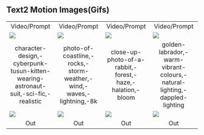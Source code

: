 ## Text2 Motion Images(Gifs) 


<table class="center">
      <tr >
      <td  style="border: none; text-align: center">Video/Prompt </td>
      <td  style="border: none; text-align: center">Video/Prompt</td>
      <td  style="border: none; text-align: center">Video/Prompt</td>
      <td  style="border: none; text-align: center">Video/Prompt</td>
      </tr>
      <tr>
      <td style="border: none"><img src="Results/3-character-design,-cyberpunk-tusun-kitten-wearing-astronaut-suit,-sci-fic,-realistic.gif"></td>
      <td style="border: none"><img src="Results/2-photo-of-coastline,-rocks,-storm-weather,-wind,-waves,-lightning,-8k.gif"></td>
      <td style="border: none"><img src="Results/1-close-up-photo-of-a-rabbit,-forest,-haze,-halation,-bloom,.gif"></td>
      <td style="border: none"><img src="Results/3-a-golden-labrador,-warm-vibrant-colours,-natural-lighting,-dappled-lighting,.gif"></td>
      </tr>
      <tr >
      <td  style="border: none; text-align: center">character-design,-cyberpunk-tusun-kitten-wearing-astronaut-suit,-sci-fic,-realistic </td>
      <td  style="border: none; text-align: center">photo-of-coastline,-rocks,-storm-weather,-wind,-waves,-lightning,-8k</td>
      <td  style="border: none; text-align: center">close-up-photo-of-a-rabbit,-forest,-haze,-halation,-bloom</td>
      <td  style="border: none; text-align: center"> golden-labrador,-warm-vibrant-colours,-natural-lighting,-dappled-lighting</td>
      </tr>
       <td style="border: none"><img src="Results/ezgif.com-video-to-gif.gif"></td>
      <td style="border: none"><img src="Results/ezgif.com-video-to-gif (3).gif"></td>
      <td style="border: none"><img src="Results/ezgif.com-video-to-gif (1).gif"></td>
      <td style="border: none"><img src="Results/ezgif.com-video-to-gif (2).gif"></td>
      </tr>
       <tr >
      <td  style="border: none; text-align: center">Out </td>
      <td  style="border: none; text-align: center">Out</td>
      <td  style="border: none; text-align: center">Out</td>
      <td  style="border: none; text-align: center">Out</td>
      </tr>
</table>

